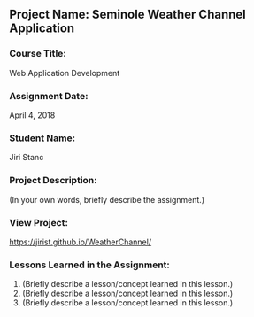 ## Project Name:  Seminole Weather Channel Application

### Course Title:
Web Application Development

### Assignment Date:  
April 4, 2018

### Student Name:  
Jiri Stanc

### Project Description:
(In your own words, briefly describe the assignment.)

### View Project:
https://jirist.github.io/WeatherChannel/

### Lessons Learned in the Assignment:
1. (Briefly describe a lesson/concept learned in this lesson.)
2. (Briefly describe a lesson/concept learned in this lesson.)
3. (Briefly describe a lesson/concept learned in this lesson.)

